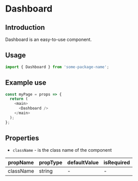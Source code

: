 # Dashboard

<!-- STORY -->

## Introduction

Dashboard is an easy-to-use component.

## Usage

```javascript
import { Dashboard } from 'some-package-name';
```

## Example use

```javascript
const myPage = props => {
  return (
    <main>
      <Dashboard />
    </main>
  );
};
```

## Properties

- `className` - is the class name of the component

| propName  | propType | defaultValue | isRequired |
| --------- | -------- | ------------ | ---------- |
| className | string   | -            | -          |
